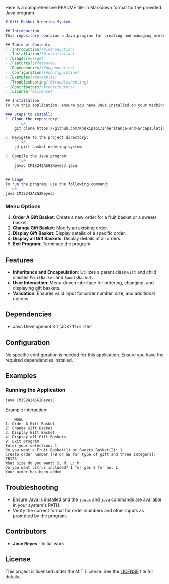 Here is a comprehensive README file in Markdown format for the provided Java program.

```markdown
# Gift Basket Ordering System

## Introduction
This repository contains a Java program for creating and managing orders for gift baskets, specifically fruit baskets and sweets baskets. The program utilizes inheritance and encapsulation principles, with a parent class `Gift` and two child classes `FruitBasket` and `SweetsBasket`. Users can create, modify, and display orders through a menu-driven interface.

## Table of Contents
- [Introduction](#introduction)
- [Installation](#installation)
- [Usage](#usage)
- [Features](#features)
- [Dependencies](#dependencies)
- [Configuration](#configuration)
- [Examples](#examples)
- [Troubleshooting](#troubleshooting)
- [Contributors](#contributors)
- [License](#license)

## Installation
To run this application, ensure you have Java installed on your machine. You can download Java from the [official website](https://www.oracle.com/java/technologies/javase-jdk11-downloads.html).

### Steps to Install:
1. Clone the repository:
    ```sh
    git clone https://github.com/Khakipapi/Inheritance-and-Encapsulation.git
    ```
2. Navigate to the project directory:
    ```sh
    cd gift-basket-ordering-system
    ```
3. Compile the Java program:
    ```sh
    javac CMIS242ASG2ReyesJ.java
    ```

## Usage
To run the program, use the following command:
```sh
java CMIS242ASG2ReyesJ
```

### Menu Options
1. **Order A Gift Basket**: Create a new order for a fruit basket or a sweets basket.
2. **Change Gift Basket**: Modify an existing order.
3. **Display Gift Basket**: Display details of a specific order.
4. **Display all Gift Baskets**: Display details of all orders.
5. **Exit Program**: Terminate the program.

## Features
- **Inheritance and Encapsulation**: Utilizes a parent class `Gift` and child classes `FruitBasket` and `SweetsBasket`.
- **User Interaction**: Menu-driven interface for ordering, changing, and displaying gift baskets.
- **Validation**: Ensures valid input for order number, size, and additional options.

## Dependencies
- Java Development Kit (JDK) 11 or later

## Configuration
No specific configuration is needed for this application. Ensure you have the required dependencies installed.

## Examples

### Running the Application
```sh
java CMIS242ASG2ReyesJ
```
Example interaction:
```
    Menu
1: Order A Gift Basket
2: Change Gift Basket
3: Display Gift Basket
4: Display all Gift Baskets
9: Exit program
Enter your selection: 1
Do you want a Fruit Basket(1) or Sweets Basket(2): 1
Create order number [FB or SB for type of gift and three integers]: FB123
What Size do you want: S, M, L: M
Do you want citrus included? 1 for yes 2 for no: 1
Your order has been added
```

## Troubleshooting
- Ensure Java is installed and the `javac` and `java` commands are available in your system's PATH.
- Verify the correct format for order numbers and other inputs as prompted by the program.

## Contributors
- **Jose Reyes** - Initial work

## License
This project is licensed under the MIT License. See the [LICENSE](LICENSE) file for details.
